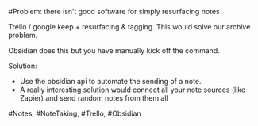 #Problem: there isn’t good software for simply resurfacing notes

Trello / google keep + resurfacing & tagging. This would solve our archive problem. 

Obsidian does this but you have manually kick off the command. 

Solution: 
- Use the obsidian api to automate the sending of a note. 
- A really interesting solution would connect all your note sources (like Zapier) and send random notes from them all

#Notes, #NoteTaking, #Trello, #Obsidian